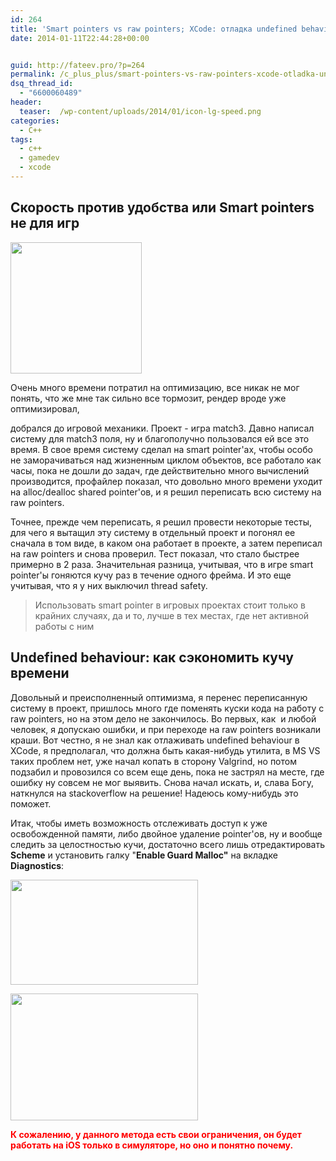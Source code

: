 ```yaml
---
id: 264
title: 'Smart pointers vs raw pointers; XCode: отладка undefined behaviour'
date: 2014-01-11T22:44:28+00:00


guid: http://fateev.pro/?p=264
permalink: /c_plus_plus/smart-pointers-vs-raw-pointers-xcode-otladka-undefined-behaviour.html
dsq_thread_id:
  - "6600060489"
header:
  teaser:  /wp-content/uploads/2014/01/icon-lg-speed.png
categories:
  - C++
tags:
  - c++
  - gamedev
  - xcode
---
```

<h2>Скорость против удобства или Smart pointers не для игр</h2>
<img class="alignleft size-full wp-image-269" title="icon-lg-speed" src="http://fateev.pro/wp-content/uploads/2014/01/icon-lg-speed.png" alt="" width="210" height="210" />

Очень много времени потратил на оптимизацию, все никак не мог понять, что же мне так сильно все тормозит, рендер вроде уже оптимизировал,

добрался до игровой механики. Проект - игра match3. Давно написал систему для match3 поля, ну и благополучно пользовался ей все это время. В свое время систему сделал на smart pointer'ах, чтобы особо не заморачиваться над жизненным циклом объектов, все работало как часы, пока не дошли до задач, где действительно много вычислений производится, профайлер показал, что довольно много времени уходит на alloc/dealloc shared pointer'ов, и я решил переписать всю систему на raw pointers.

Точнее, прежде чем переписать, я решил провести некоторые тесты, для чего я вытащил эту систему в отдельный проект и погонял ее сначала в том виде, в каком она работает в проекте, а затем переписал на raw pointers и снова проверил. Тест показал, что стало быстрее примерно в 2 раза. Значительная разница, учитывая, что в игре smart pointer'ы гоняются кучу раз в течение одного фрейма. И это еще учитывая, что я у них выключил thread safety.
<blockquote>Использовать smart pointer в игровых проектах стоит только в крайних случаях, да и то, лучше в тех местах, где нет активной работы с ним</blockquote>
<h2>Undefined behaviour: как сэкономить кучу времени</h2>
Довольный и преисполненный оптимизма, я перенес переписанную систему в проект, пришлось много где поменять куски кода на работу с raw pointers, но на этом дело не закончилось. Во первых, как  и любой человек, я допускаю ошибки, и при переходе на raw pointers возникали краши. Вот честно, я не знал как отлаживать undefined behaviour в XCode, я предполагал, что должна быть какая-нибудь утилита, в MS VS таких проблем нет, уже начал копать в сторону Valgrind, но потом подзабил и провозился со всем еще день, пока не застрял на месте, где ошибку ну совсем не мог выявить. Снова начал искать, и, слава Богу, наткнулся на stackoverflow на решение! Надеюсь кому-нибудь это поможет.

Итак, чтобы иметь возможность отслеживать доступ к уже освобожденной памяти, либо двойное удаление pointer'ов, ну и вообще следить за целостностью кучи, достаточно всего лишь отредактировать <strong>Scheme</strong> и установить галку "<strong>Enable Guard Malloc"</strong> на вкладке <strong>Diagnostics</strong>:

<a href="http://fateev.pro/wp-content/uploads/2014/01/Снимок-экрана-2014-01-11-в-22.29.17.png"><img class="alignleft size-medium wp-image-266" title="Снимок экрана 2014-01-11 в 22.29.17" src="http://fateev.pro/wp-content/uploads/2014/01/Снимок-экрана-2014-01-11-в-22.29.17-300x168.png" alt="" width="300" height="168" /></a>

<a href="http://fateev.pro/wp-content/uploads/2014/01/Снимок-экрана-2014-01-11-в-22.29.28.png"><img class="alignleft size-medium wp-image-265" title="Снимок экрана 2014-01-11 в 22.29.28" src="http://fateev.pro/wp-content/uploads/2014/01/Снимок-экрана-2014-01-11-в-22.29.28-300x203.png" alt="" width="300" height="203" /></a>

<strong><span style="color: #ff0000;">К сожалению, у данного метода есть свои ограничения, он будет работать на iOS только в симуляторе, но оно и понятно почему.</span></strong>

&nbsp;